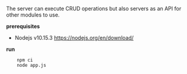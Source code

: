 The server can execute CRUD operations but also servers as an API for other modules to use.

**prerequisites**
* Nodejs v10.15.3 https://nodejs.org/en/download/

**run**
```
    npm ci
    node app.js
```
